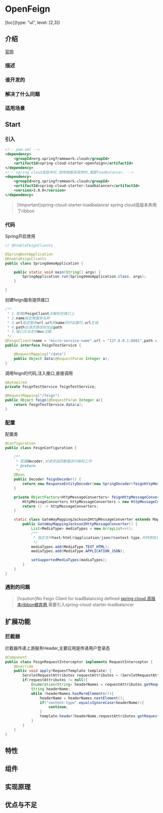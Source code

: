 # OpenFeign
[toc]{type: "ul", level: [2,3]}
## 介绍
[官网](https://springdoc.cn/spring-cloud-openfeign/)
### 描述
### 谁开发的
### 解决了什么问题
### 适用场景
## Start
### 引入
```xml
<!-- pom.xml -->
<dependency>
    <groupId>org.springframework.cloud</groupId>
    <artifactId>spring-cloud-starter-openfeign</artifactId>
</dependency>
<!-- spring cloud高版本时,使用微服务调用时,需要loadbalancer. -->
<dependency>
    <groupId>org.springframework.cloud</groupId>
    <artifactId>spring-cloud-starter-loadbalancer</artifactId>
    <version>3.0.0</version>
</dependency>
```
> [!important]spring-cloud-starter-loadbalancer
> spring cloud高版本弃用了ribbon
### 代码
Spring开启使用
```java
// @EnableFeignClients

@SpringBootApplication
@EnableFeignClients
public class SpringdemoApplication {

    public static void main(String[] args) {
        SpringApplication.run(SpringdemoApplication.class, args);
    }

}

```

创建feign服务提供接口
```java
/** 
 * 1.使用@FeignClient注解标在接口上
 * 2.name指定微服务名称
 * 3.url指定服务url,url和name同时设置时,url生效
 * 4.path在请求路径前加此path
 * 5.接口方法支持mvc注解
 */
@FeignClient(name = "micro-service-name",url = "127.0.0.1:8081",path = "")
public interface FeignTestService {

    @RequestMapping("/data")
    public Object data(@RequestParam Integer a);
}

```
调用feign的代码,注入接口,直接调用
```java
@Autowired
private FeignTestService feignTestService;

@RequestMapping("/feign")
public Object feign(@RequestParam Integer a){
    return feignTestService.data(a);
}

```
### 配置
配置类
```java
@Configuration
public class FeignConfiguration {

    /**
     * 配置decoder,对请求返回数据进行解码工作
     * @return
     */
    @Bean
    public Decoder feignDecoder() {
        return new ResponseEntityDecoder(new SpringDecoder(feignHttpMessageConverter()));
    }

    private ObjectFactory<HttpMessageConverters> feignHttpMessageConverter() {
        HttpMessageConverters httpMessageConverters = new HttpMessageConverters(new StringHttpMessageConverter(),new GateWayMappingJackson2HttpMessageConverter());
        return () -> httpMessageConverters;
    }

    static class GateWayMappingJackson2HttpMessageConverter extends MappingJackson2HttpMessageConverter{
        public GateWayMappingJackson2HttpMessageConverter() {
            List<MediaType> mediaTypes = new ArrayList<>();
            /**
             * 指定支持text/html和application/json的context-type,并转换处理为object对象
             */
            mediaTypes.add(MediaType.TEXT_HTML);
            mediaTypes.add(MediaType.APPLICATION_JSON);

            setSupportedMediaTypes(mediaTypes);
        }
    }
}
```

### 遇到的问题
> [!caution]No Feign Client for loadBalancing defined
> [spring cloud 高版本ribbon被弃用](#引入),需要引入spring-cloud-starter-loadbalancer


## 扩展功能
### 拦截器
拦截器传递上游服务Header,主要应用是传递用户登录态
```java
@Component
public class FeignRequestInterceptor implements RequestInterceptor {
    @Override
    public void apply(RequestTemplate template) {
        ServletRequestAttributes requestAttributes = (ServletRequestAttributes) RequestContextHolder.getRequestAttributes();
        if(requestAttributes != null){
            Enumeration<String> headerNames = requestAttributes.getRequest().getHeaderNames();
            String headerName;
            while (headerNames.hasMoreElements()){
                headerName = headerNames.nextElement();
                if("content-type".equalsIgnoreCase(headerName)){
                    continue;
                }
                template.header(headerName,requestAttributes.getRequest().getHeader(headerName));
            }
        }
    }
}


```

## 特性
## 组件
## 实现原理
## 优点与不足
